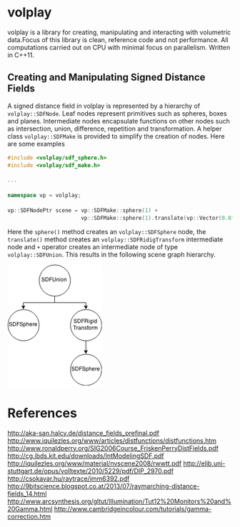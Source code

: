 # volplay

volplay is a library for creating, manipulating and interacting with volumetric data.Focus of this library is clean, reference code and not performance. All computations carried out on CPU with minimal focus on parallelism. Written in C++11.

## Creating and Manipulating Signed Distance Fields
A signed distance field in volplay is represented by a hierarchy of `volplay::SDFNode`. Leaf nodes represent primitives such as spheres, boxes and planes. Intermediate nodes encapsulate functions on other nodes such as intersection, union, difference, repetition and transformation. A helper class `volplay::SDFMake` is provided to simplify the creation of nodes. Here are some examples

```cpp
#include <volplay/sdf_sphere.h>
#include <volplay/sdf_make.h>

...

namespace vp = volplay;

vp::SDFNodePtr scene = vp::SDFMake::sphere(1) +
                       vp::SDFMake::sphere(1).translate(vp::Vector(0.8f, 0.8f, 0.8f));
```

Here the `sphere()` method creates an `volplay::SDFSphere` node, the `translate()` method creates an `volplay::SDFRidigTransform` intermediate node and `+` operator creates an intermediate node of type `volplay::SDFUnion`. This results in the following scene graph hierarchy.

![Image](etc/images/samplediagram.png?raw=true)


# References

http://aka-san.halcy.de/distance_fields_prefinal.pdf
http://www.iquilezles.org/www/articles/distfunctions/distfunctions.htm
http://www.ronaldperry.org/SIG2006Course_FriskenPerryDistFields.pdf
http://cg.ibds.kit.edu/downloads/IntModelingSDF.pdf
http://iquilezles.org/www/material/nvscene2008/rwwtt.pdf
http://elib.uni-stuttgart.de/opus/volltexte/2010/5229/pdf/DIP_2970.pdf
http://csokavar.hu/raytrace/imm6392.pdf
http://9bitscience.blogspot.co.at/2013/07/raymarching-distance-fields_14.html
http://www.arcsynthesis.org/gltut/Illumination/Tut12%20Monitors%20and%20Gamma.html
http://www.cambridgeincolour.com/tutorials/gamma-correction.htm
